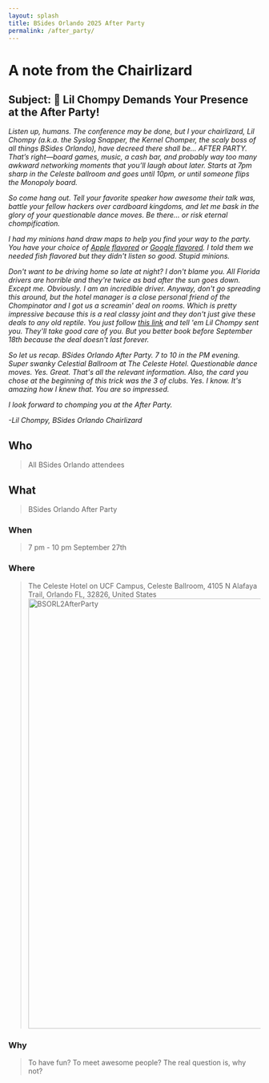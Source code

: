 ```yaml
---
layout: splash
title: BSides Orlando 2025 After Party
permalink: /after_party/
---
```


# A note from the Chairlizard

## Subject: 🦎 Lil Chompy Demands Your Presence at the After Party!

*Listen up, humans. The conference may be done, but I your chairlizard, Lil Chompy (a.k.a. the Syslog Snapper, the Kernel Chomper, the scaly boss of all things BSides Orlando), have decreed there shall be… AFTER PARTY. That’s right—board games, music, a cash bar, and probably way too many awkward networking moments that you’ll laugh about later. Starts at 7pm sharp in the Celeste ballroom and goes until 10pm, or until someone flips the Monopoly board.*

*So come hang out. Tell your favorite speaker how awesome their talk was, battle your fellow hackers over cardboard kingdoms, and let me bask in the glory of your questionable dance moves. Be there… or risk eternal chompification.*

*I had my minions hand draw maps to help you find your way to the party. You have your choice of [Apple flavored](https://maps.apple.com/place?place-id=I1F6079BF27EAAE75&address=4105+N+Alafaya+Trail%2C+Orlando%2C+FL+32826%2C+United+States) or [Google flavored](https://www.google.com/maps/search/?api=1&query=The+Celeste+Hotel,+Orlando,+a+Tribute+Portfolio+Hotel). I told them we needed fish flavored but they didn't listen so good. Stupid minions.*

*Don't want to be driving home so late at night? I don't blame you. All Florida drivers are horrible and they're twice as bad after the sun goes down. Except me. Obviously. I am an incredible driver. Anyway, don't go spreading this around, but the hotel manager is a close personal friend of the Chompinator and I got us a screamin' deal on rooms. Which is pretty impressive because this is a real classy joint and they don't just give these deals to any old reptile. You just follow [this link](https://bsorl.org/room-block) and tell 'em Lil Chompy sent you. They'll take good care of you. But you better book before September 18th because the deal doesn't last forever.*

*So let us recap. BSides Orlando After Party. 7 to 10 in the PM evening. Super swanky Celestial Ballroom at The Celeste Hotel. Questionable dance moves. Yes. Great. That's all the relevant information. Also, the card you chose at the beginning of this trick was the 3 of clubs. Yes. I know. It's amazing how I knew that. You are so impressed.*

*I look forward to chomping you at the After Party.*

*-Lil Chompy, BSides Orlando Chairlizard*


## Who
> All BSides Orlando attendees

## What
> BSides Orlando After Party

### When
> 7 pm - 10 pm September 27th

### Where
> The Celeste Hotel on UCF Campus, Celeste Ballroom, 4105 N Alafaya Trail, Orlando FL, 32826, United States
> <img width="1916" height="859" alt="BSORL2AfterParty" src="https://github.com/user-attachments/assets/20d0f500-ace7-49b6-8576-e2864469162d" />


### Why
> To have fun? To meet awesome people? The real question is, why not?
